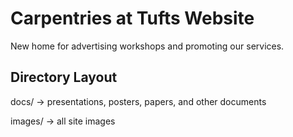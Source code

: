 # Carpentries at Tufts Website
New home for advertising workshops and promoting our services.

## Directory Layout
docs/ 
-> presentations, posters, papers, and other documents

images/
-> all site images
